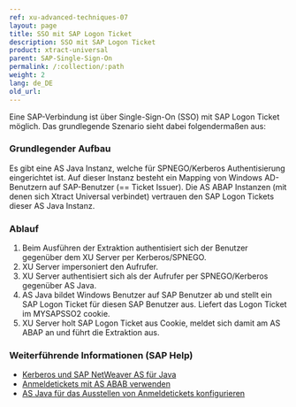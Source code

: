 ```yaml
---
ref: xu-advanced-techniques-07
layout: page
title: SSO mit SAP Logon Ticket
description: SSO mit SAP Logon Ticket
product: xtract-universal
parent: SAP-Single-Sign-On
permalink: /:collection/:path
weight: 2
lang: de_DE
old_url: 
---
```


Eine SAP-Verbindung ist über Single-Sign-On (SSO) mit SAP Logon Ticket möglich. Das grundlegende Szenario sieht dabei folgendermaßen aus:

### Grundlegender Aufbau
Es gibt eine AS Java Instanz, welche für SPNEGO/Kerberos Authentisierung eingerichtet ist. Auf dieser Instanz besteht ein Mapping von Windows AD-Benutzern auf SAP-Benutzer (== Ticket Issuer).
Die AS ABAP Instanzen (mit denen sich Xtract Universal verbindet) vertrauen den SAP Logon Tickets dieser AS Java Instanz.

### Ablauf
1. Beim Ausführen der Extraktion authentisiert sich der Benutzer gegenüber dem XU Server per Kerberos/SPNEGO.
2. XU Server impersoniert den Aufrufer.
3. XU Server authentisiert sich als der Aufrufer per SPNEGO/Kerberos gegenüber AS Java.
4. AS Java bildet Windows Benutzer auf SAP Benutzer ab und stellt ein SAP Logon Ticket für diesen SAP Benutzer aus. Liefert das Logon Ticket im MYSAPSSO2 cookie.
5. XU Server holt SAP Logon Ticket aus Cookie, meldet sich damit am AS ABAP an und führt die Extraktion aus.

### Weiterführende Informationen (SAP Help)
* [Kerberos und SAP NetWeaver AS für Java](https://help.sap.com/doc/saphelp_nw75/7.5.5/DE-DE/4c/8a4d292e2849a8b7cbd229be5c94a5/frameset.htm)
* [Anmeldetickets mit AS ABAB verwenden](https://help.sap.com/doc/saphelp_nw75/7.5.5/DE-DE/d0/dc33c460a243929b7ec120f55af101/frameset.htm)
* [AS Java für das Ausstellen von Anmeldetickets konfigurieren](https://help.sap.com/doc/saphelp_nw75/7.5.5/DE-DE/4a/412251343f2ab1e10000000a42189c/frameset.htm)